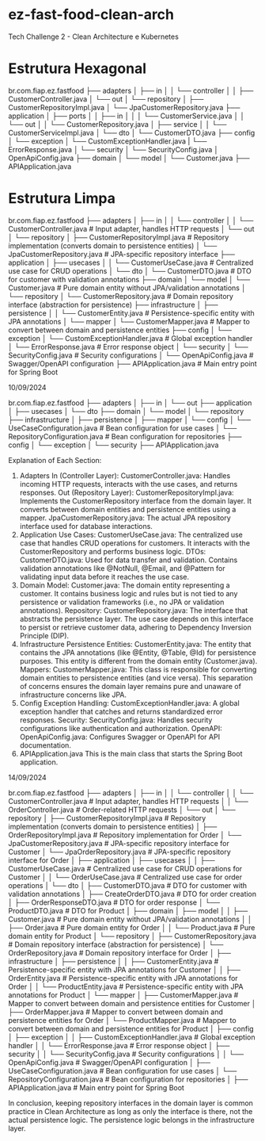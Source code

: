 # ez-fast-food-clean-arch
Tech Challenge 2 - Clean Architecture e Kubernetes


# Estrutura Hexagonal
br.com.fiap.ez.fastfood
├── adapters
│   ├── in
│   │   └── controller
│   │       ├── CustomerController.java
│   └── out
│       └── repository
│           ├── CustomerRepositoryImpl.java
│           └── JpaCustomerRepository.java
├── application
│   ├── ports
│   │   ├── in
│   │   │   └── CustomerService.java
│   │   └── out
│   │       └── CustomerRepository.java
│   ├── service
│   │   └── CustomerServiceImpl.java
│   └── dto
│       └── CustomerDTO.java
├── config
│   └── exception
│       └── CustomExceptionHandler.java
|        └── ErrorResponse.java
│   └── security
│       └── SecurityConfig.java
│        OpenApiConfig.java
├── domain
│   └── model
│       └── Customer.java
├── APIApplication.java


# Estrutura Limpa

br.com.fiap.ez.fastfood
├── adapters
│   ├── in
│   │   └── controller
│   │       └── CustomerController.java       # Input adapter, handles HTTP requests
│   └── out
│       └── repository
│           ├── CustomerRepositoryImpl.java   # Repository implementation (converts domain to persistence entities)
│           └── JpaCustomerRepository.java    # JPA-specific repository interface
├── application
│   ├── usecases
│   │   └── CustomerUseCase.java              # Centralized use case for CRUD operations
│   └── dto
│       └── CustomerDTO.java                  # DTO for customer with validation annotations
├── domain
│   └── model
│       └── Customer.java                     # Pure domain entity without JPA/validation annotations
│   └── repository
│       └── CustomerRepository.java           # Domain repository interface (abstraction for persistence)
├── infrastructure
│   ├── persistence
│   │   └── CustomerEntity.java               # Persistence-specific entity with JPA annotations
│   └── mapper
│       └── CustomerMapper.java               # Mapper to convert between domain and persistence entities
├── config
│   └── exception
│       └── CustomExceptionHandler.java       # Global exception handler
│       └── ErrorResponse.java                # Error response object
│   └── security
│       └── SecurityConfig.java               # Security configurations
│       └── OpenApiConfig.java                # Swagger/OpenAPI configuration
├── APIApplication.java                       # Main entry point for Spring Boot

10/09/2024

br.com.fiap.ez.fastfood
├── adapters
│   ├── in
│   └── out
├── application
│   ├── usecases
│   └── dto
├── domain
│   └── model
│   └── repository
├── infrastructure
│   ├── persistence
│   ├── mapper
│   └── config
│       └── UseCaseConfiguration.java         # Bean configuration for use cases
│       └── RepositoryConfiguration.java      # Bean configuration for repositories
├── config
│   └── exception
│   └── security
├── APIApplication.java




Explanation of Each Section:
1. Adapters
In (Controller Layer):
CustomerController.java: Handles incoming HTTP requests, interacts with the use cases, and returns responses.
Out (Repository Layer):
CustomerRepositoryImpl.java: Implements the CustomerRepository interface from the domain layer. It converts between domain entities and persistence entities using a mapper.
JpaCustomerRepository.java: The actual JPA repository interface used for database interactions.
2. Application
Use Cases:
CustomerUseCase.java: The centralized use case that handles CRUD operations for customers. It interacts with the CustomerRepository and performs business logic.
DTOs:
CustomerDTO.java: Used for data transfer and validation. Contains validation annotations like @NotNull, @Email, and @Pattern for validating input data before it reaches the use case.
3. Domain
Model:
Customer.java: The domain entity representing a customer. It contains business logic and rules but is not tied to any persistence or validation frameworks (i.e., no JPA or validation annotations).
Repository:
CustomerRepository.java: The interface that abstracts the persistence layer. The use case depends on this interface to persist or retrieve customer data, adhering to Dependency Inversion Principle (DIP).
4. Infrastructure
Persistence Entities:
CustomerEntity.java: The entity that contains the JPA annotations (like @Entity, @Table, @Id) for persistence purposes. This entity is different from the domain entity (Customer.java).
Mappers:
CustomerMapper.java: This class is responsible for converting domain entities to persistence entities (and vice versa). This separation of concerns ensures the domain layer remains pure and unaware of infrastructure concerns like JPA.
5. Config
Exception Handling:
CustomExceptionHandler.java: A global exception handler that catches and returns standardized error responses.
Security:
SecurityConfig.java: Handles security configurations like authentication and authorization.
OpenAPI:
OpenApiConfig.java: Configures Swagger or OpenAPI for API documentation.
6. APIApplication.java
This is the main class that starts the Spring Boot application.



14/09/2024

br.com.fiap.ez.fastfood
├── adapters
│   ├── in
│   │   └── controller
│   │       └── CustomerController.java       # Input adapter, handles HTTP requests
│   │       └── OrderController.java          # Order-related HTTP requests
│   └── out
│       └── repository
│           ├── CustomerRepositoryImpl.java   # Repository implementation (converts domain to persistence entities)
│           ├── OrderRepositoryImpl.java      # Repository implementation for Order
│           └── JpaCustomerRepository.java    # JPA-specific repository interface for Customer
│           └── JpaOrderRepository.java       # JPA-specific repository interface for Order
│
├── application
│   ├── usecases
│   │   ├── CustomerUseCase.java              # Centralized use case for CRUD operations for Customer
│   │   └── OrderUseCase.java                 # Centralized use case for order operations
│   └── dto
│       ├── CustomerDTO.java                  # DTO for customer with validation annotations
│       ├── CreateOrderDTO.java               # DTO for order creation
│       ├── OrderResponseDTO.java             # DTO for order response
│       └── ProductDTO.java                   # DTO for Product
│
├── domain
│   ├── model
│   │   ├── Customer.java                     # Pure domain entity without JPA/validation annotations
│   │   ├── Order.java                        # Pure domain entity for Order
│   │   └── Product.java                      # Pure domain entity for Product
│   └── repository
│       ├── CustomerRepository.java           # Domain repository interface (abstraction for persistence)
│       └── OrderRepository.java              # Domain repository interface for Order
│
├── infrastructure
│   ├── persistence
│   │   ├── CustomerEntity.java               # Persistence-specific entity with JPA annotations for Customer
│   │   ├── OrderEntity.java                  # Persistence-specific entity with JPA annotations for Order
│   │   └── ProductEntity.java                # Persistence-specific entity with JPA annotations for Product
│   └── mapper
│       ├── CustomerMapper.java               # Mapper to convert between domain and persistence entities for Customer
│       ├── OrderMapper.java                  # Mapper to convert between domain and persistence entities for Order
│       └── ProductMapper.java                # Mapper to convert between domain and persistence entities for Product
│
├── config
│   ├── exception
│   │   ├── CustomExceptionHandler.java       # Global exception handler
│   │   └── ErrorResponse.java                # Error response object
│   ├── security
│   │   └── SecurityConfig.java               # Security configurations
│   │   └── OpenApiConfig.java                # Swagger/OpenAPI configuration
│   ├── UseCaseConfiguration.java             # Bean configuration for use cases
│   └── RepositoryConfiguration.java          # Bean configuration for repositories
│
├── APIApplication.java                       # Main entry point for Spring Boot


In conclusion, keeping repository interfaces in the domain layer is common practice in Clean Architecture as long as only the interface is there, not the actual persistence logic. The persistence logic belongs in the infrastructure layer.








